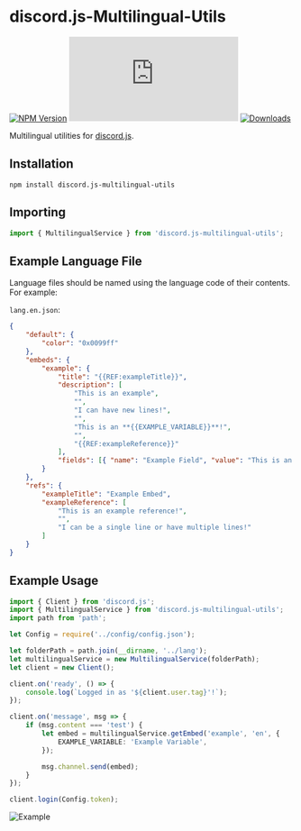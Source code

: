 # discord.js-Multilingual-Utils

[![NPM Version](https://img.shields.io/npm/v/discord.js-multilingual-utils.svg?maxAge=3600)](https://www.npmjs.com/package/discord.js-multilingual-utils)
[![discord.js Version](https://img.shields.io/npm/dependency-version/discord.js-multilingual-utils/discord.js)](https://discord.js.org/)
[![Downloads](https://img.shields.io/npm/dt/discord.js-multilingual-utils.svg?maxAge=3600)](https://www.npmjs.com/package/discord.js-multilingual-utils)

Multilingual utilities for [discord.js](https://github.com/discordjs/discord.js/).

## Installation

`npm install discord.js-multilingual-utils`

## Importing

```typescript
import { MultilingualService } from 'discord.js-multilingual-utils';
```

## Example Language File

Language files should be named using the language code of their contents. For example:

`lang.en.json`:

```json
{
    "default": {
        "color": "0x0099ff"
    },
    "embeds": {
        "example": {
            "title": "{{REF:exampleTitle}}",
            "description": [
                "This is an example",
                "",
                "I can have new lines!",
                "",
                "This is an **{{EXAMPLE_VARIABLE}}**!",
                "",
                "{{REF:exampleReference}}"
            ],
            "fields": [{ "name": "Example Field", "value": "This is an example field!" }]
        }
    },
    "refs": {
        "exampleTitle": "Example Embed",
        "exampleReference": [
            "This is an example reference!",
            "",
            "I can be a single line or have multiple lines!"
        ]
    }
}
```

## Example Usage

```typescript
import { Client } from 'discord.js';
import { MultilingualService } from 'discord.js-multilingual-utils';
import path from 'path';

let Config = require('../config/config.json');

let folderPath = path.join(__dirname, '../lang');
let multilingualService = new MultilingualService(folderPath);
let client = new Client();

client.on('ready', () => {
    console.log(`Logged in as '${client.user.tag}'!`);
});

client.on('message', msg => {
    if (msg.content === 'test') {
        let embed = multilingualService.getEmbed('example', 'en', {
            EXAMPLE_VARIABLE: 'Example Variable',
        });

        msg.channel.send(embed);
    }
});

client.login(Config.token);
```

![Example](https://i.imgur.com/daduqzo.png)

